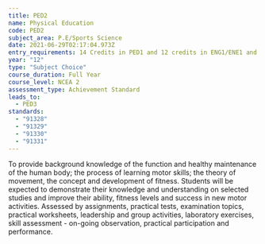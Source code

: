 ```yaml
---
title: PED2
name: Physical Education
code: PED2
subject_area: P.E/Sports Science
date: 2021-06-29T02:17:04.973Z
entry_requirements: 14 Credits in PED1 and 12 credits in ENG1/ENE1 and HOF/TIC approval.
year: "12"
type: "Subject Choice"
course_duration: Full Year
course_level: NCEA 2
assessment_type: Achievement Standard
leads_to:
  - PED3
standards:
  - "91328"
  - "91329"
  - "91330"
  - "91331"
---
```

To provide background knowledge of the function and healthy maintenance of the human body; the process of learning motor skills; the theory of movement, the concept and development of fitness. Students will be expected to demonstrate their knowledge and understanding on selected studies and improve their ability, fitness levels and success in new motor activities. Assessed by assignments, practical tests, examination topics, practical worksheets, leadership and group activities, laboratory exercises, skill assessment - on-going observation, practical participation and performance.
